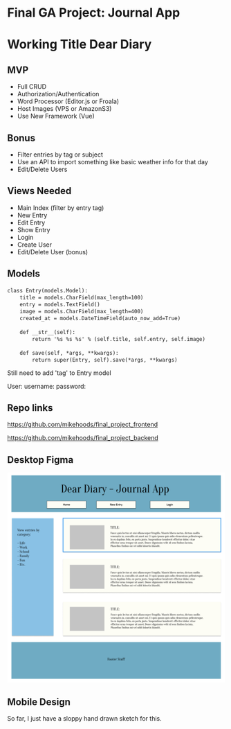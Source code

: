 # Final GA Project: Journal App
# Working Title Dear Diary

## MVP

* Full CRUD
* Authorization/Authentication
* Word Processor (Editor.js or Froala)
* Host Images (VPS or AmazonS3)
* Use New Framework (Vue)

## Bonus

* Filter entries by tag or subject
* Use an API to import something like basic weather info for that day
* Edit/Delete Users

## Views Needed
* Main Index (filter by entry tag)
* New Entry
* Edit Entry
* Show Entry
* Login
* Create User
* Edit/Delete User (bonus)

## Models

```
class Entry(models.Model):
    title = models.CharField(max_length=100)
    entry = models.TextField()
    image = models.CharField(max_length=400)
    created_at = models.DateTimeField(auto_now_add=True)

    def __str__(self):
        return '%s %s %s' % (self.title, self.entry, self.image)

    def save(self, *args, **kwargs):
        return super(Entry, self).save(*args, **kwargs)
```
Still need to add 'tag' to Entry model

User:
    username:
    password:

## Repo links

https://github.com/mikehoods/final_project_frontend


https://github.com/mikehoods/final_project_backend

## Desktop Figma

![Desktop Figma](/public/images/Desktop_Figma.png)

## Mobile Design

So far, I just have a sloppy hand drawn sketch for this.